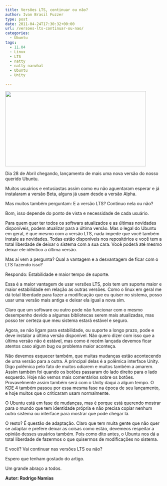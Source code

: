 ```yaml
---
title: Versões LTS, continuar ou não?
author: Ivan Brasil Fuzzer
type: post
date: 2011-04-24T17:30:32+00:00
url: /versoes-lts-continuar-ou-nao/
categories:
  - Ubuntu
tags:
  - 11.04
  - Linux
  - LTS
  - natty
  - natty narwhal
  - Ubuntu
  - Unity

---
```

[<img class="aligncenter size-medium wp-image-2137" src="http://www.ubuntero.com.br/wp-content/uploads/2011/04/ubuntu10.04-lucid-lynx-wallpaper-300x240.jpg" alt="" width="450" height="240" />][1]

Dia 28 de Abril chegando, lançamento de mais uma nova versão do nosso querido Ubuntu.

Muitos usuários e entusiastas assim como eu não aguentaram esperar e já instalaram a versão Beta, alguns já usam desde a versão Alpha.

Mas muitos também perguntam: E a versão LTS? Continuo nela ou não?

Bom, isso depende do ponto de vista e necessidade de cada usuário.

Para quem quer ter todos os softwars atualizados e as últimas novidades disponíveis, podem atualizar para a última versão. Mas o legal do Ubuntu em geral, é que mesmo com a versão LTS, nada impede que você também instale as novidades. Todas estão disponíveis nos repositórios e você tem a total liberdade de deixar o sistema com a sua cara. Você poderá até mesmo deixar ele idêntico a última versão.

Mas aí vem a pergunta? Qual a vantagem e a desvantagem de ficar com o LTS fazendo isso?

Respondo: Estabilidade e maior tempo de suporte.

Essa é a maior vantagem de usar versões LTS, pois tem um suporte maior e maior estabilidade em relação as outras versões. Como o linux em geral me dá total liberdade para fazer a modificação que eu quiser no sistema, posso usar uma versão mais antiga e deixar ela igual a nova sim.

Claro que um software ou outro pode não funcionar com o mesmo desempenho devido a algumas bibliotecas serem mais atualizadas, mas posso ter certeza que meu sistema estará estável e seguro.

Agora, se não ligam para estabilidade, ou suporte a longo prazo, pode e deve instalar a última versão disponível. Não quero dizer com isso que a última versão não é estável, mas como é recém lançada devemos ficar atentos caso algum bug ou problema maior aconteça.

Não devemos esquecer também, que muitas mudanças estão acontecendo de uma versão para a outra. A principal delas é a polêmica interface Unity. Digo polêmica pelo fato de muitos odiarem e muitos também a amarem. Assim também foi quando os botões passaram do lado direito para o lado esquerdo. Hoje não vemos mais comentários sobre os botões. Provavelmente assim também será com o Unity daqui a algum tempo. O KDE 4 também passou por essa mesma fase na época de seu lançamento, e hoje muitos que o criticaram usam normalmente.

O Ubuntu está em fase de mudanças, mas é porque está querendo mostrar para o mundo que tem identidade própria e não precisa copiar nenhum outro sistema ou interface para mostrar que pode chegar lá.

O resto? É questão de adaptação. Claro que tem muita gente que não quer se adaptar e prefere deixar as coisas como estão, devemeos respeitar a opinião desses usuários também. Pois como dito antes, o Ubuntu nos dá a total liberdade de fazermos o que quisermos de modificações no sistema.

E você? Vai continuar nas versões LTS ou não?

Espero que tenham gostado do artigo.

Um grande abraço a todos.

**Autor: Rodrigo Namias**

 [1]: http://www.ubuntero.com.br/wp-content/uploads/2011/04/ubuntu10.04-lucid-lynx-wallpaper.jpg